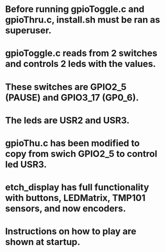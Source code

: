# Before running gpioToggle.c and gpioThru.c, install.sh must be ran as superuser.

# gpioToggle.c reads from 2 switches and controls 2 leds with the values. 
# These switches are GPIO2_5 (PAUSE) and GPIO3_17 (GP0_6).
# The leds are USR2 and USR3.

# gpioThu.c has been modified to copy from swich GPIO2_5 to control led USR3.

# etch_display has full functionality with buttons, LEDMatrix, TMP101 sensors, and now encoders.
# Instructions on how to play are shown at startup.
